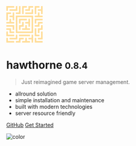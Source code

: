 ![logo][image-1]

# hawthorne <small>0.8.4</small>

> Just reimagined game server management.

* allround solution
* simple installation and maintenance
* built with modern technologies
* server resource friendly

[GitHub][1]
[Get Started][2]

![color][image-2]

[1]:	https://github.com/laevis/hawthorne/
[2]:	getting-started#getting-started-with-hawthorne

[image-1]:	images/logo.svg
[image-2]:	#1F262D
